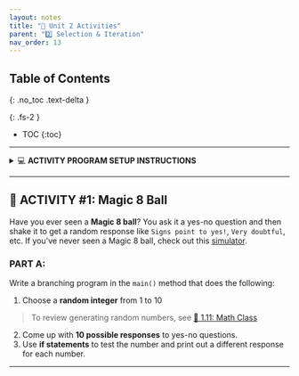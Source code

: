 ```yaml
---
layout: notes
title: "🎯 Unit 2 Activities" 
parent: "2️⃣ Selection & Iteration"
nav_order: 13
---
```


## Table of Contents
{: .no_toc .text-delta }

{: .fs-2 }
- TOC
{:toc}

---

<html>
  <details>
    <summary>💻 <strong class="text-green-200">ACTIVITY PROGRAM SETUP INSTRUCTIONS</strong></summary>
    
<div class="setup" markdown="block">

1. Go to the public template **repository** for our class: [BWL-CS Java Template](https://github.com/BWL-CS/java-template)
2. Click the <button type="button" name="button" class="btn btn-green">Use this template</button> button above the list of files then select `Create a new repository`
3. Specify the **repository name**: `CS2-Unit2-Activity#`
    > Replace `#` with the specific _activity number_.
4. Click <button type="button" name="button" class="btn btn-green">Create repository</button>
    > Now you have **your own personal copy** of this starter code that you can always access under the `Your repositories` section of GitHub! 📂
5. Now on your repository, click <button type="button" name="button" class="btn btn-green"> < > Code </button> and select the `Codespaces` tab
6. Click `Create Codespace on main` and wait for the environment to load, _then you're ready to code_!

</div>

<br>

<div class="warn" markdown="block">

🛑 When class ends, don't forget to **SAVE YOUR WORK**! **Codespaces** are TEMPORARY editing environments, so you need to COMMIT changes properly in order to update the main **repository** for your program. 

_There are multiple steps to saving in GitHub Codespaces:_

1. Navigate to the `Source Control` menu on the _LEFT_ sidebar
2. Click the <button type="button" name="button" class="btn btn-green">commit changes</button> button on the _LEFT_ menu
3. Type a brief **commit message** at the top of the file that opens, for example: `updated main.py`
4. Click the small `✔️` **checkmark** in the _TOP RIGHT_ corner
5. Click the <button type="button" name="button" class="btn btn-green">sync changes</button> button on the _LEFT_ menu
6. _Finally you can close your Codespace!_

</div>

  </details>
</html>

---

## 🔮 ACTIVITY #1: Magic 8 Ball

Have you ever seen a **Magic 8 ball**? You ask it a yes-no question and then shake it to get a random response like ``Signs point to yes!``, ``Very doubtful``, etc. If you've never seen a Magic 8 ball, check out this [simulator](https://magic-8ball.com/).

### PART A:

<div class="task" markdown="block">

Write a branching program in the `main()` method that does the following:

1. Choose a **random integer** from 1 to 10
  > To review generating random numbers, see [📓 1.11: Math Class](https://coderina.dev/javadocs/docs/unit1/notes111.html)
2. Come up with **10 possible responses** to yes-no questions.
3. Use **if statements** to test the number and print out a different response for each number.

</div>


---


